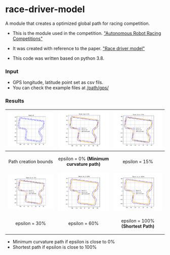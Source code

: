 # race-driver-model
A module that creates a optimized global path for racing competition.

-  This is the module used in the competition. ["Autonomous Robot Racing Competitions"](https://ieeexplore.ieee.org/abstract/document/10474524)

-  It was created with reference to the paper. ["Race driver model"](https://www.sciencedirect.com/science/article/pii/S0045794908000163)

-  This code was written based on python 3.8.

### Input

 - GPS longitude, latitude point set as csv fils.
 - You can check the example files at [/path/gps/](./path/gps/)
 
### Results

| ![Image 1](./figures/track_race_cb_track.png) | ![Image 2](./figures/track_race_cb_0.png) | ![Image 3](./figures/track_race_cb_15.png) |
|-------------------------|-------------------------|-------------------------|
| <p align="center">Path creation bounds</p> | <p align="center">epsilon = 0% __(Minimum curvature path)__</p> | <p align="center">epsilon = 15%</p> |
| ![Image 4](./figures/track_race_cb_30.png) | ![Image 5](./figures/track_race_cb_60.png) | ![Image 6](./figures/track_race_cb_100.png) |
| <p align="center">epsilon = 30%</p> | <p align="center">epsilon = 60%</p> | <p align="center">epsilon = 100% __(Shortest Path)__</p> |

 - Minimum curvature path if epsilon is close to 0%
 - Shortest path if epsilon is close to 100%
